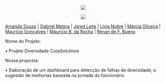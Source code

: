 <p align="center">
<img loading="lazy" src="https://64.media.tumblr.com/694b61d501b7d1f35c6912a0f066c752/9ccc1976ebfb1ea1-bf/s1280x1920/a22caa733672ebcddc1c842b56e60e383d37dafa.jpg"/>
</p>



<p align="center">
<img loading="lazy" src="http://img.shields.io/static/v1?label=STATUS&message=CONCLUIDO&color=GREEN&style=for-the-badge"/>
</p>

[Amanda Souza](https://www.linkedin.com/in/amanda-rs/) | [Gabriel Matina](https://www.linkedin.com/in/gabrielmatina/) | [Jared Leite](https://www.linkedin.com/in/jared-f-leite-a8351a78/) | [Lívia Nobre](https://www.linkedin.com/in/livia-nobre472/) | [Márcia Oliveira](https://www.linkedin.com/in/marciaoliveira/) | [Maurício Gonçalves](https://www.linkedin.com/in/mauricio-goncalves/) | [Maurício B. da Rocha](https://www.linkedin.com/in/mauriciobenjamin700/) | [Renan de F. Bueno](https://www.linkedin.com/in/renandefraga/)

Nome do Projeto:

• Projeto Diversidade CorpSolutions



Nossa proposta:

• Elaboração de um dashboard para detecção de falhas de diversidade, e sugestão de melhorias baseada na jornada do funcionário.
